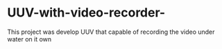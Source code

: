 # UUV-with-video-recorder-
This project was develop UUV that capable of recording the video under water on it own 
